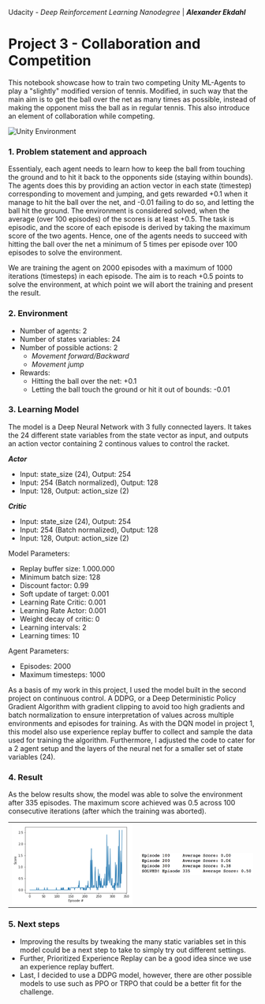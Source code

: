 Udacity - *Deep Reinforcement Learning Nanodegree* | ***Alexander Ekdahl***


# Project 3 - Collaboration and Competition

This notebook showcase how to train two competing Unity ML-Agents to play a "slightly" modified version of tennis. Modified, in such way that the main aim is to get the ball over the net as many times as possible, instead of making the opponent miss the ball as in regular tennis. This also introduce an element of collaboration while competing.


![Unity Environment](https://github.com/Unity-Technologies/ml-agents/raw/master/docs/images/tennis.png "Unity Environment")

### 1. Problem statement and approach
Essentialy, each agent needs to learn how to keep the ball from touching the ground and to hit it back to the opponents side (staying within bounds). The agents does this by providing an action vector in each state (timestep) corresponding to movement and jumping, and gets rewarded +0.1 when it manage to hit the ball over the net, and -0.01 failing to do so, and letting the ball hit the ground. The environment is considered solved, when the average (over 100 episodes) of the scores is at least +0.5. The task is episodic, and the score of each episode is derived by taking the maximum score of the two agents. Hence, one of the agents needs to succeed with hitting the ball over the net a minimum of 5 times per episode over 100 episodes to solve the environment.

We are training the agent on 2000 episodes with a maximum of 1000 iterations (timesteps) in each episode. The aim is to reach +0.5 points to solve the environment, at which point we will abort the training and present the result.

### 2. Environment
- Number of agents: 2
- Number of states variables: 24
- Number of possible actions: 2 
    - *Movement forward/Backward*
    - *Movement jump*
- Rewards: 
    - Hitting the ball over the net: +0.1 
    - Letting the ball touch the ground or hit it out of bounds: -0.01

### 3. Learning Model
The model is a Deep Neural Network with 3 fully connected layers. It takes the 24 different state variables from the state vector as input, and outputs an action vector containing 2 continous values to control the racket. 

***Actor***
- Input: state_size (24), Output: 254
- Input: 254 (Batch normalized), Output: 128
- Input: 128, Output: action_size (2)

***Critic***
- Input: state_size (24), Output: 254
- Input: 254 (Batch normalized), Output: 128
- Input: 128, Output: action_size (2)

Model Parameters:
- Replay buffer size: 1.000.000
- Minimum batch size: 128
- Discount factor: 0.99
- Soft update of target: 0.001
- Learning Rate Critic: 0.001
- Learning Rate Actor: 0.001
- Weight decay of critic: 0
- Learning intervals: 2
- Learning times: 10

Agent Parameters:
- Episodes: 2000
- Maximum timesteps: 1000

As a basis of my work in this project, I used the model built in the second project on continuous control. A DDPG, or a Deep Deterministic Policy Gradient Algorithm with gradient clipping to avoid too high gradients and batch normalization to ensure interpretation of values across multiple environments and episodes for training. As with the DQN model in project 1, this model also use experience replay buffer to collect and sample the data used for training the algorithm. Furthermore, I adjusted the code to cater for a 2 agent setup and the layers of the neural net for a smaller set of state variables (24).

### 4. Result
As the below results show, the model was able to solve the environment after 335 episodes. The maximum score achieved was 0.5 across 100 consecutive iterations (after which the training was aborted).

|           |            |
| :-------------: |:-------------:|
| ![Results graph](https://github.com/aekdahl/DRL-Udacity-Nanodegree/blob/master/3.%20Project%203%20-%20Collaboration%20and%20Competition/BA7A1105-2A4B-4A2F-B607-7CCFF56DC455.png "Results graph")  | ![Results table](https://github.com/aekdahl/DRL-Udacity-Nanodegree/blob/master/3.%20Project%203%20-%20Collaboration%20and%20Competition/1171458A-CA0D-44DE-BC5C-28DCB7F0F530.png "Results table") |

### 5. Next steps
- Improving the results by tweaking the many static variables set in this model could be a next step to take to simply try out different settings. 
- Further, Prioritized Experience Replay can be a good idea since we use an experience replay buffert.
- Last, I decided to use a DDPG model, however, there are other possible models to use such as PPO or TRPO that could be a better fit for the challenge.
